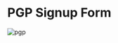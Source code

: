 # PGP Signup Form

![pgp](https://user-images.githubusercontent.com/28545431/227760266-2d9ed5ff-91b3-43df-831a-356004b21ff9.png)
